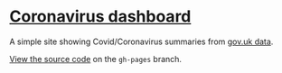 # [Coronavirus dashboard](https://twpol.github.io/coronavirus/)

A simple site showing Covid/Coronavirus summaries from [gov.uk data](https://coronavirus.data.gov.uk/).

[View the source code](https://github.com/twpol/coronavirus/tree/gh-pages) on the `gh-pages` branch.
